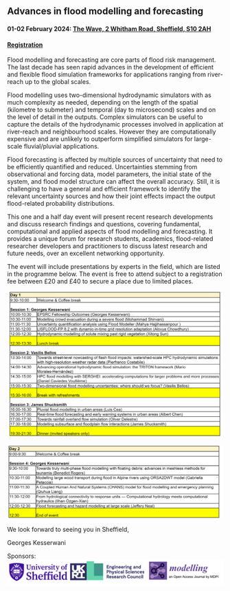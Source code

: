 ## Advances in flood modelling and forecasting
#### 01-02 February 2024: [The Wave, 2 Whitham Road, Sheffield, S10 2AH](https://goo.gl/maps/NufwV3nUbFnHGAPi6)



#### [Registration](https://onlineshop.shef.ac.uk/conferences-and-events/faculty-of-engineering/civil-structural-engineering/advances-in-flood-modelling-and-forecasting)



Flood modelling and forecasting are core parts of flood risk management. The last decade has seen rapid advances in the development of efficient and flexible flood simulation frameworks for applications ranging from river-reach up to the global scales.

Flood modelling uses two-dimensional hydrodynamic simulators with as much complexity as needed, depending on the length of the spatial (kilometre to submeter) and temporal (day to microsecond) scales and on the level of detail in the outputs. Complex simulators can be useful to capture the details of the hydrodynamic processes involved in application at river-reach and neighbourhood scales. However they are computationally expensive and are unlikely to outperform simplified simulators for large-scale fluvial/pluvial applications.

Flood forecasting is affected by multiple sources of uncertainty that need to be efficiently quantified and reduced. Uncertainties stemming from observational and forcing data, model parameters, the initial state of the system, and flood model structure can affect the overall accuracy. Still, it is challenging to have a general and efficient framework to identify the relevant uncertainty sources and how their joint effects impact the output flood-related probability distributions.


This one and a half day event will present recent research developments and discuss research findings and questions, covering fundamental, computational and applied aspects of flood modelling and forecasting. It provides a unique forum for research students, academics, flood-related researcher developers and practitioners to discuss latest research and future needs, over an excellent networking opportunity.



The event will include presentations by experts in the field, which are listed in the programme below. The event is free to attend subject to a registration fee between £20 and £40 to secure a place due to limited places.   



![Image](/Figures/Day1.png) 



![Image](/Figures/Day2.png) 



We look forward to seeing you in Sheffield,

Georges Kesserwani



Sponsors:
![Image](/Figures/Logo_event.png)
